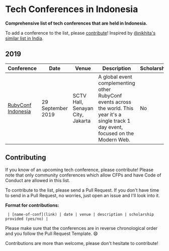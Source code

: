 # Tech Conferences in Indonesia

**Comprehensive list of tech conferences that are held in Indonesia.**

To add a conference to the list, please [contribute](#contributing)! Inspired by [@nikhita's similar list in India](https://github.com/nikhita/tech-conferences-india).

## 2019

| Conference | Date | Venue | Description | Scholarship |
|------------|------|-------|-------------|-------------|
| [RubyConf Indonesia](https://ruby.id/conf/2019/index.html) | 29 September 2019 | SCTV Hall, Senayan City, Jakarta | A global event complementing other RubyConf events across the world. This year it's a single track 1 day event, focused on the Modern Web. | No |

## Contributing

If you know of an upcoming tech conference, please contribute! Please note that only community conferences which allow CFPs and have Code of Conduct are allowed in this list.

To contribute to the list, please send a Pull Request. If you don't have time to send in a Pull Request, no worries, just open an issue and I'll look into it.

**Format for contributions:**

` | [name-of-conf](link) | date | venue | description | scholarship provided (yes/no) |`

Please make sure that the conferences are in reverse chronological order and you follow the Pull Request Template. :smile:

Contributions are more than welcome, please don't hesitate to contribute!

